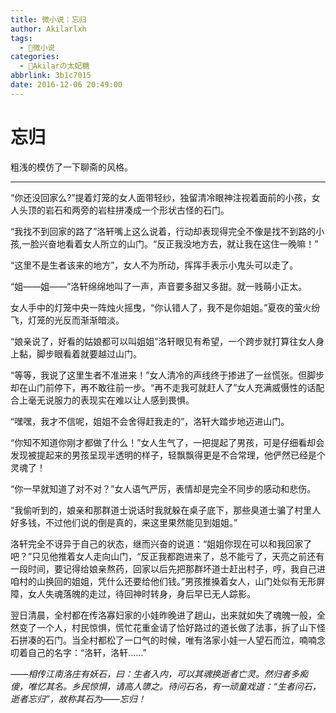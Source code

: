 ```yaml
---
title: 微小说：忘归
author: Akilarlxh
tags:
  - 📝微小说
categories:
  - 🍰Akilarの太妃糖
abbrlink: 3b1c7015
date: 2016-12-06 20:49:00
---
```

# 忘归

粗浅的模仿了一下聊斋的风格。

---

“你还没回家么?”提着灯笼的女人面带轻纱，独留清冷眼神注视着面前的小孩，女人头顶的岩石和两旁的岩柱拼凑成一个形状古怪的石门。

“我找不到回家的路了”洛轩嘴上这么说着，行动却表现得完全不像是找不到路的小孩,一脸兴奋地看着女人所立的山门。“反正我没地方去，就让我在这住一晚嘛！”

“这里不是生者该来的地方”，女人不为所动，挥挥手表示小鬼头可以走了。

“姐——姐——”洛轩绵绵地叫了一声，声音要多甜又多甜。就一贱萌小正太。

 女人手中的灯笼中央一阵烛火摇曳，“你认错人了，我不是你姐姐。”夏夜的萤火纷飞，灯笼的光反而渐渐暗淡。

 “娘亲说了，好看的姑娘都可以叫姐姐”洛轩眼见有希望，一个跨步就打算往女人身上黏，脚步眼看着就要越过山门。

“等等，我说了这里生者不准进来！”女人清冷的声线终于掺进了一丝慌张。但脚步却在山门前停下，再不敢往前一步。“再不走我可就赶人了”女人充满威慑性的话配合上毫无说服力的表现实在难以让人感到畏惧。

“嘿嘿，我才不信呢，姐姐不会舍得赶我走的”，洛轩大踏步地迈进山门。

“你知不知道你刚才都做了什么！”女人生气了，一把提起了男孩，可是仔细看却会发现被提起来的男孩呈现半透明的样子，轻飘飘得更是不合常理，他俨然已经是个灵魂了！

“你一早就知道了对不对？”女人语气严厉，表情却是完全不同步的感动和悲伤。

“我偷听到的，娘亲和那群道士说话时我就躲在桌子底下，那些臭道士骗了村里人好多钱，不过他们说的倒是真的，来这里果然能见到姐姐。”

洛轩完全不讶异于自己的状态，继而兴奋的说道：“姐姐你现在可以和我回家了吧？”只见他推着女人走向山门，“反正我都跑进来了，总不能亏了，天亮之前还有一段时间，要记得给娘亲熬药，回家以后先把那群坏道士赶出村子，哼，我自己进咱村的山换回的姐姐，凭什么还要给他们钱。”男孩推搡着女人，山门处似有无形屏障，女人失魂落魄的走过，待回神时转身，身后早已无人踪影。

翌日清晨，全村都在传洛寡妇家的小娃昨晚进了趟山，出来就如失了魂魄一般，全然变了一个人，村民惊惧，慌忙花重金请了恰好路过的道长做了法事，拆了山下怪石拼凑的石门。当全村都松了一口气的时候，唯有洛家小娃一人望石而泣，喃喃念叨着自己的名字：“洛轩，洛轩……”


*——相传江南洛庄有妖石，曰：生者入内，可以其魂换逝者亡灵。然归者多痴傻，唯忆其名。乡民惊惧，请高人隳之。待问石名，有一顽童戏道：“生者问石，逝者忘归”，故称其石为——忘归！*